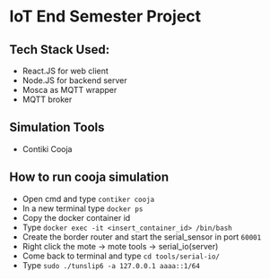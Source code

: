# IoT End Semester Project

## Tech Stack Used:
- React.JS for web client
- Node.JS for backend server
- Mosca as MQTT wrapper 
- MQTT broker

## Simulation Tools
- Contiki Cooja


## How to run cooja simulation 
- Open cmd and type `contiker cooja`
- In a new terminal type `docker ps`
- Copy the docker container id
- Type `docker exec -it <insert_container_id> /bin/bash`
- Create the border router and start the serial_sensor in port `60001`
- Right click the mote -> mote tools -> serial_io(server)
- Come back to terminal and type `cd tools/serial-io/`
- Type `sudo ./tunslip6 -a 127.0.0.1 aaaa::1/64`